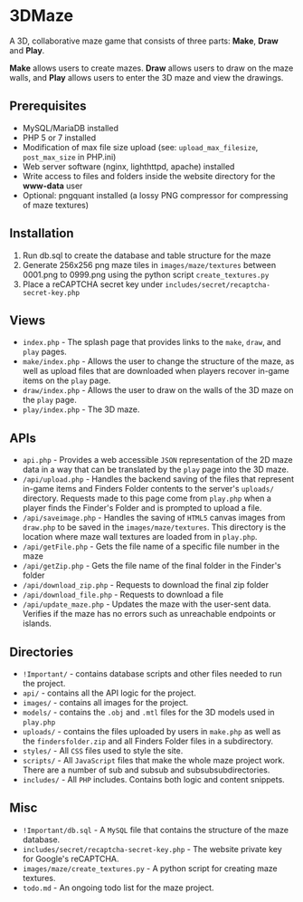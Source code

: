 # 3DMaze

A 3D, collaborative maze game that consists of three parts: __Make__, __Draw__ and __Play__.

__Make__ allows users to create mazes. __Draw__ allows users to draw on the maze walls, and __Play__ allows users to enter the 3D maze and view the drawings.

## Prerequisites

- MySQL/MariaDB installed
- PHP 5 or 7 installed
- Modification of max file size upload (see: `upload_max_filesize`, `post_max_size` in PHP.ini)
- Web server software (nginx, lighthttpd, apache) installed
- Write access to files and folders inside the website directory for the __www-data__ user
- Optional: pngquant installed (a lossy PNG compressor for compressing of maze textures)

## Installation

1. Run db.sql to create the database and table structure for the maze 
2. Generate 256x256 png maze tiles in `images/maze/textures` between 0001.png to 0999.png using the python script `create_textures.py`
4. Place a reCAPTCHA secret key under `includes/secret/recaptcha-secret-key.php`


## Views

- `index.php` - The splash page that provides links to the `make`, `draw`, and `play` pages.
- `make/index.php` - Allows the user to change the structure of the maze, as well as upload files that are downloaded when players recover in-game items on the `play` page.
- `draw/index.php` - Allows the user to draw on the walls of the 3D maze on the `play` page.
- `play/index.php` - The 3D maze.

## APIs

- `api.php` - Provides a web accessible `JSON` representation of the 2D maze data in a way that can be translated by the `play` page into the 3D maze.
- `/api/upload.php` - Handles the backend saving of the files that represent in-game items and Finders Folder contents to the server's `uploads/` directory. Requests made to this page come from `play.php` when a player finds the Finder's Folder and is prompted to upload a file.
- `/api/saveimage.php` - Handles the saving of `HTML5` canvas images from `draw.php` to be saved in the `images/maze/textures`. This directory is the location where maze wall textures are loaded from in `play.php`.
- `/api/getFile.php` - Gets the file name of a specific file number in the maze
- `/api/getZip.php` - Gets the file name of the final folder in the Finder's folder 
- `/api/download_zip.php` - Requests to download the final zip folder
- `/api/download_file.php` - Requests to download a file
- `/api/update_maze.php` - Updates the maze with the user-sent data. Verifies if the maze has no errors such as unreachable endpoints or islands.

## Directories

- `!Important/` - contains database scripts and other files needed to run the project.
- `api/` - contains all the API logic for the project.
- `images/` - contains all images for the project.
- `models/` - contains the `.obj` and `.mtl` files for the 3D models used in `play.php`
- `uploads/` - contains the files uploaded by users in `make.php` as well as the `findersfolder.zip` and all Finders Folder files in a subdirectory.
- `styles/` - All `CSS` files used to style the site.
- `scripts/` - All `JavaScript` files that make the whole maze project work. There are a number of sub and subsub and subsubsubdirectories.
- `includes/` - All `PHP` includes. Contains both logic and content snippets.


## Misc
- `!Important/db.sql` - A `MySQL` file that contains the structure of the maze database.
- `includes/secret/recaptcha-secret-key.php` - The website private key for Google's reCAPTCHA.
- `images/maze/create_textures.py` - A python script for creating maze textures.
- `todo.md` - An ongoing todo list for the maze project.
